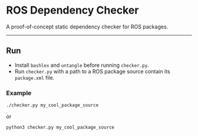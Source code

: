 # ROS Dependency Checker

A proof-of-concept static dependency checker for ROS packages.

---

## Run

- Install `bashlex` and `untangle` before running `checker.py`.
- Run `checker.py` with a path to a ROS package source contain its `package.xml` file.

### Example

```bash
./checker.py my_cool_package_source
```

or

```
python3 checker.py my_cool_package_source
```
